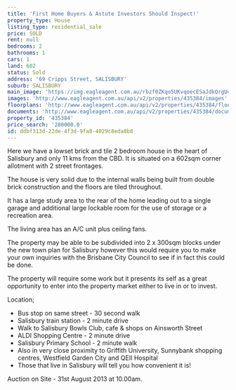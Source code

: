 ```yaml
---
title: 'First Home Buyers & Astute Investors Should Inspect!'
property_type: House
listing_type: residential_sale
price: SOLD
rent: null
bedrooms: 2
bathrooms: 1
cars: 1
land: 602
status: Sold
address: '69 Cripps Street, SALISBURY'
suburb: SALISBURY
main_image: 'https://img.eagleagent.com.au/rbzf0ZKqo5UKvqoecESaJdkQrgU=/1280x854/smart/https://s3-us-west-2.amazonaws.com/eagleagent-orig/images/6823970/114476415-image-M.jpg'
images: 'http://www.eagleagent.com.au/api/v2/properties/435384/images'
floorplans: 'http://www.eagleagent.com.au/api/v2/properties/435384/floorplans'
documents: 'http://www.eagleagent.com.au/api/v2/properties/435384/documents'
property_id: '435384'
price_search: '280000.0'
id: ddbf313d-22de-4f3d-9fa8-4029c8eda8b8
---
```

Here we have a lowset brick and tile 2 bedroom house in the heart of Salisbury and only 11 kms from the CBD. It is situated on a 602sqm corner allotment with 2 street frontages.

The house is very solid due to the internal walls being built from double brick construction and the floors are tiled throughout.

It has a large study area to the rear of the home leading out to a single garage and additional large lockable room for the use of storage or a recreation area.

The living area has an A/C unit plus ceiling fans.

The property may be able to be subdivided into 2 x 300sqm blocks under the new town plan for Salisbury however this would require you to make your own inquiries with the Brisbane City Council to see if in fact this could be done.

The property will require some work but it presents its self as a great opportunity to enter into the property market either to live in or to invest.

Location;
* Bus stop on same street - 30 second walk
* Salisbury train station - 2 minute drive
* Walk to Salisbury Bowls Club, cafe & shops on Ainsworth Street
* ALDI Shopping Centre - 2 minute drive
* Salisbury Primary School - 2 minute walk
* Also in very close proximity to Griffith University, Sunnybank shopping centres, Westfield Garden City and QEII Hospital
* Those that live in Salisbury will tell you how convenient it is!

Auction on Site - 31st August 2013 at 10.00am.